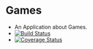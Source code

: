 # Games

- An Application about Games.
- [![Build Status](https://travis-ci.com/Tijani201/Games.svg?token=4LQupjQR2xwByx6zUpW5&branch=master)](https://travis-ci.com/Tijani201/Games)
- [![Coverage Status](https://coveralls.io/repos/github/Tijani201/Games/badge.svg?branch=master)](https://coveralls.io/github/Tijani201/Games?branch=master)
